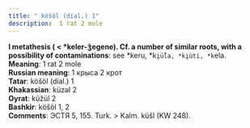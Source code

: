 ```yaml
---
title: " köšöl (dial.) 1"
description:  1 rat 2 mole
---
```


<strong>l metathesis ( < *keler-ǯegene). Cf. a number of similar roots, with a possibility of contaminations</strong>:  see *keru, *k`i̯ū́ĺa, *ki̯ùti, *k`ela.<br>
<strong>Meaning</strong>:  1 rat 2 mole<br>
<strong>Russian meaning</strong>:  1 крыса 2 крот<br>
<strong>Tatar</strong>:  köšöl (dial.) 1<br>
<strong>Khakassian</strong>:  küzǝl 2<br>
<strong>Oyrat</strong>:  küžül 2<br>
<strong>Bashkir</strong>:  köšöl 1, 2<br>
<strong>Comments</strong>:  ЭСТЯ 5, 155. Turk. > Kalm. küšl (KW 248).<br>


